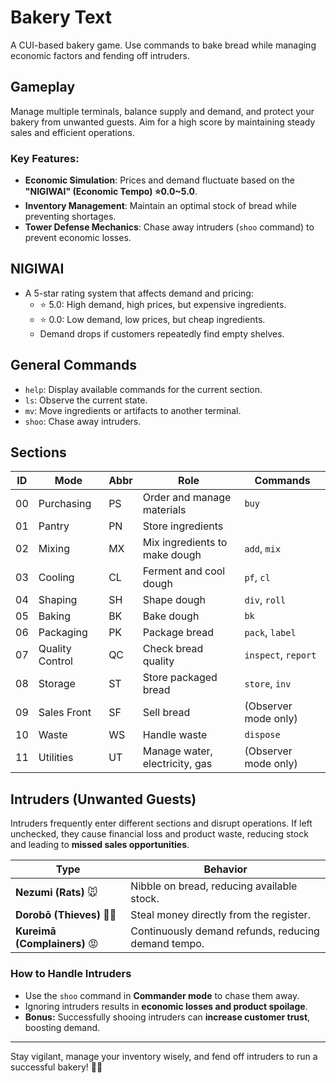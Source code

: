 # Bakery Text

A CUI-based bakery game. Use commands to bake bread while managing economic factors and fending off intruders.

## Gameplay

Manage multiple terminals, balance supply and demand, and protect your bakery from unwanted guests.
Aim for a high score by maintaining steady sales and efficient operations.

### Key Features:
- **Economic Simulation**: Prices and demand fluctuate based on the **"NIGIWAI" (Economic Tempo) ⭐️0.0~5.0**.
- **Inventory Management**: Maintain an optimal stock of bread while preventing shortages.
- **Tower Defense Mechanics**: Chase away intruders (`shoo` command) to prevent economic losses.

## NIGIWAI

- A 5-star rating system that affects demand and pricing:
  - ⭐️ 5.0: High demand, high prices, but expensive ingredients.
  - ⭐️ 0.0: Low demand, low prices, but cheap ingredients.
  - Demand drops if customers repeatedly find empty shelves.

## General Commands

- `help`: Display available commands for the current section.
- `ls`: Observe the current state.
- `mv`: Move ingredients or artifacts to another terminal.
- `shoo`: Chase away intruders.

## Sections

| ID  | Mode            | Abbr | Role                           | Commands             |
| --- | --------------- | ---- | ------------------------------ | -------------------- |
| 00  | Purchasing      | PS   | Order and manage materials     | `buy`                |
| 01  | Pantry          | PN   | Store ingredients              |                      |
| 02  | Mixing          | MX   | Mix ingredients to make dough  | `add`, `mix`         |
| 03  | Cooling         | CL   | Ferment and cool dough         | `pf`, `cl`           |
| 04  | Shaping         | SH   | Shape dough                    | `div`, `roll`        |
| 05  | Baking          | BK   | Bake dough                     | `bk`                 |
| 06  | Packaging       | PK   | Package bread                  | `pack`, `label`      |
| 07  | Quality Control | QC   | Check bread quality            | `inspect`, `report`  |
| 08  | Storage         | ST   | Store packaged bread           | `store`, `inv`       |
| 09  | Sales Front     | SF   | Sell bread                     | (Observer mode only) |
| 10  | Waste           | WS   | Handle waste                   | `dispose`            |
| 11  | Utilities       | UT   | Manage water, electricity, gas | (Observer mode only) |

## Intruders (Unwanted Guests)

Intruders frequently enter different sections and disrupt operations.
If left unchecked, they cause financial loss and product waste, reducing stock and leading to **missed sales opportunities**.

| Type      | Behavior |
|----------|----------|
| **Nezumi (Rats)** 🐭 | Nibble on bread, reducing available stock. |
| **Dorobō (Thieves)** 🏴‍☠️ | Steal money directly from the register. |
| **Kureimā (Complainers)** 😡 | Continuously demand refunds, reducing demand tempo. |

### How to Handle Intruders
- Use the `shoo` command in **Commander mode** to chase them away.
- Ignoring intruders results in **economic losses and product spoilage**.
- **Bonus:** Successfully shooing intruders can **increase customer trust**, boosting demand.

---

Stay vigilant, manage your inventory wisely, and fend off intruders to run a successful bakery! 🍞✨
